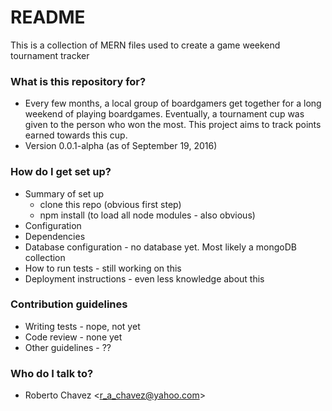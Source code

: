 # README #

This is a collection of MERN files used to create a game weekend tournament tracker

### What is this repository for? ###

* Every few months, a local group of boardgamers get together for a long weekend of playing boardgames. 
Eventually, a tournament cup was given to the person who won the most. This project aims to track points 
earned towards this cup.
* Version 0.0.1-alpha (as of September 19, 2016)

### How do I get set up? ###

* Summary of set up
    * clone this repo (obvious first step)
    * npm install (to load all node modules - also obvious) 
* Configuration
* Dependencies
* Database configuration - no database yet. Most likely a mongoDB collection
* How to run tests - still working on this
* Deployment instructions - even less knowledge about this

### Contribution guidelines ###

* Writing tests - nope, not yet
* Code review - none yet
* Other guidelines - ??

### Who do I talk to? ###

* Roberto Chavez <[r_a_chavez@yahoo.com](mailto://r_a_chavez@yahoo.com)>